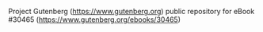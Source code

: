 Project Gutenberg (https://www.gutenberg.org) public repository for eBook #30465 (https://www.gutenberg.org/ebooks/30465)
